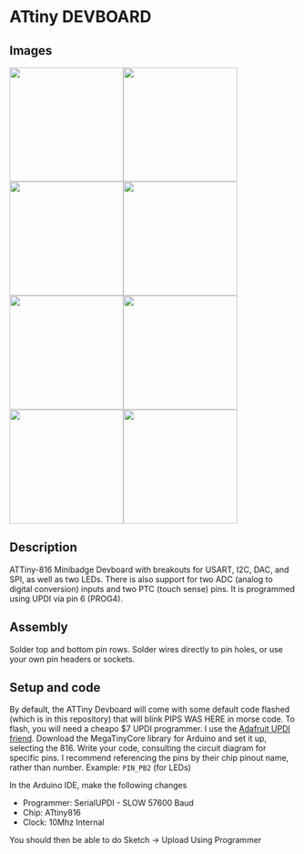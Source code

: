 # ATtiny DEVBOARD
## Images
<img src="https://github.com/user-attachments/assets/0adade3c-5627-4704-9bb2-ab59bd8062eb" height="200"><img src="https://github.com/user-attachments/assets/90911fa1-d7fc-49c7-a3eb-0b816c48c699" height="200"><img src="https://github.com/user-attachments/assets/08d73bf7-969f-488b-956e-efea55961474" height="200"><img src="https://github.com/user-attachments/assets/602e61fd-3275-40b5-b0be-b451f2613107" height="200"><img src="https://github.com/user-attachments/assets/3c6f5981-bbbd-4e7f-b78d-93d94c71777b" height="200"><img src="https://github.com/user-attachments/assets/4a3eb651-b174-4794-853f-94a5c92e95b5" height="200"><img src="https://github.com/user-attachments/assets/06d58bd1-e008-406e-b622-fba6eeb20f30" height="200"><img src="https://github.com/user-attachments/assets/dca33db4-9784-4bc0-88f5-30bcdb845505" height="200">
## Description
ATTiny-816 Minibadge Devboard with breakouts for USART, I2C, DAC, and SPI, as well as two LEDs. There is also support for two ADC (analog to digital conversion) inputs and two PTC (touch sense) pins. It is programmed using UPDI via pin 6 (PROG4).
## Assembly
Solder top and bottom pin rows. Solder wires directly to pin holes, or use your own pin headers or sockets.
## Setup and code
By default, the ATTiny Devboard will come with some default code flashed (which is in this repository) that will blink PIPS WAS HERE in morse code. To flash, you will need a cheapo $7 UPDI programmer. I use the [Adafruit UPDI friend](https://www.adafruit.com/product/5879). Download the MegaTinyCore library for Arduino and set it up, selecting the 816. Write your code, consulting the circuit diagram for specific pins. I recommend referencing the pins by their chip pinout name, rather than number. Example: `PIN_PB2` (for LEDs)

In the Arduino IDE, make the following changes
* Programmer: SerialUPDI - SLOW 57600 Baud
* Chip: ATtiny816
* Clock: 10Mhz Internal
  
You should then be able to do Sketch -> Upload Using Programmer 
